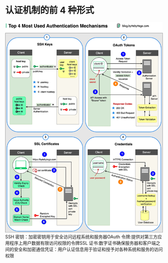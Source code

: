 # 认证机制的前 4 种形式

![](../images/top4-most-used-auth.jpg)SSH 密钥：加密密钥用于安全访问远程系统和服务器OAuth 令牌:提供对第三方应用程序上用户数据有限访问权限的令牌SSL 证书:数字证书确保服务器和客户端之间的安全和加密通信凭证：用户认证信息用于验证和授予对各种系统和服务的访问权限